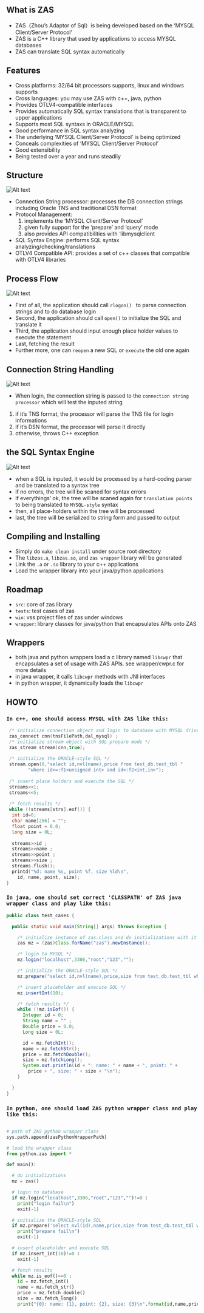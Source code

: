 
## What is ZAS
 - ZAS（Zhou’s Adaptor of Sql）is being developed based on the ‘MYSQL Client/Server Protocol’
 - ZAS is a C++ library that used by applications to access MYSQL databases
 - ZAS can translate SQL syntax automatically 


## Features
 - Cross platforms: 32/64 bit processors supports, linux and windows supports
 - Cross languages: you may use ZAS with c++, java, python
 - Provides OTLV4-compatible interfaces
 - Provides automatically SQL syntax translations that is transparent to upper applications
 - Supports most SQL syntaxs in ORACLE/MYSQL 
 - Good performance in SQL syntax analyzing
 - The underlying ‘MYSQL Client/Server Protocol’ is being optimized
 - Conceals complexities of ‘MYSQL Client/Server Protocol’
 - Good extensibility
 - Being tested over a year and runs steadily


## Structure

 ![Alt text](https://github.com/oun111/images/blob/master/zas_structure.png)

 - Connection String processor: processes the DB connection strings including Oracle TNS and traditional DSN format
 - Protocol Management: 
   1. implements the ‘MYSQL Client/Server Protocol’
   2. given fully support for the ‘prepare’ and ‘query’ mode
   3. also provides API compatibilities with ‘libmysqlclient
 - SQL Syntax Engine: performs SQL syntax analyzing/checking/translations
 - OTLV4 Compatible API: provides a set of c++ classes that compatible with OTLV4 libraries


## Process Flow

 ![Alt text](https://github.com/oun111/images/blob/master/zas_process_flow.png)

 - First of all, the application should call `rlogon() ` to parse connection strings and to do database login 
 - Second, the application should call `open()` to initialize the SQL and translate it
 - Third, the application should input enough place holder values to execute the statement
 - Last, fetching the result
 - Further more, one can `reopen` a new SQL or `execute` the old one again
 
 
## Connection String Handling

 ![Alt text](https://github.com/oun111/images/blob/master/zas_conn_str.png)

 - When login, the connection string is passed to the `connection string processor` which will test  the inputed string
  1. if it’s TNS format, the processor will parse the TNS file for login informations
  2. if it’s DSN format, the processor will parse it directly
  3. otherwise, throws C++ exception 


## the SQL Syntax Engine

 ![Alt text](https://github.com/oun111/images/blob/master/zas_syntax_engine.png)

 - when a SQL is inputed, it would be processed by a hard-coding  parser and be translated to a syntax tree
 - if no errors, the tree will be scaned for syntax errors
 - if everythings’ ok, the tree will be scaned again for `translation points` to being translated to `MYSQL-style` syntax
 - then, all place-holders within the tree will be processed
 - last, the tree will be serialized to string form and passed to output


## Compiling and Installing

 - Simply do `make clean install` under source root directory
 - The `libzas.a`, `libzas.so`, and `zas wrapper` library will be generated
 - Link the `.a` or `.so` library to your c++ applications
 - Load the wrapper library into your java/python applications
 
 
## Roadmap
 * `src`: core of zas library
 * `tests`: test cases of zas
 * `win`: vss project files of zas under windows
 * `wrapper`: library classes for java/python that encapsulates APIs onto ZAS 
 
 
## Wrappers
 * both java and python wrappers load a c library named `libcwpr` that encapsulates a set of usage with ZAS APIs. see wrapper/cwpr.c for more details
 * in java wrapper, it calls `libcwpr` methods with JNI interfaces
 * in python wrapper, it dynamically loads the `libcwpr`
 
 
## HOWTO

 ### `In c++, one should access MYSQL with ZAS like this:`
 
```c++
 /* initialize connection object and login to database with MYSQL driver */
 zas_connect cnn(tnsFilePath,dal_mysql) ;
 /* initialize stream object with SQL-prepare mode */
 zas_stream stream(cnn,true);
 
 /* initialize the ORACLE-style SQL */
 stream.open(0,"select id,nvl(name),price from test_db.test_tbl "
        "where id>=:f1<unsigned int> and id<:f2<int,in>");
 
 /* insert place holders and execute the SQL */
 streams<<1;
 streams<<5;
 
 /* fetch results */
 while (!streams[strs].eof()) {
  int id=0;
  char name[256] = "";
  float point = 0.0;
  long size = 0L;
  
  streams>>id ;
  streams>>name ;
  streams>>point ;
  streams>>size ;
  streams.flush();
  printd("%d: name %s, point %f, size %ld\n",
    id, name, point, size);
}
```

### `In java, one should set correct 'CLASSPATH' of ZAS java wrapper class and play like this:`

```java
public class test_cases {

  public static void main(String[] args) throws Exception {

    /* initialize instance of zas.class and do initializations with it */
    zas mz = (zas)Class.forName("zas").newInstance();

    /* login to MYSQL */
    mz.login("localhost",3306,"root","123","");

    /* initialize the ORACLE-style SQL */
    mz.prepare("select id,nvl(name),price,size from test_db.test_tbl where id<:f1<int>");

    /* insert placeholder and execute SQL */
    mz.insertInt(10);

    /* fetch results */
    while (!mz.isEof()) {
      Integer id = 0;
      String name = "" ;
      Double price = 0.0;
      Long size = 0L; 

      id = mz.fetchInt();
      name = mz.fetchStr();
      price = mz.fetchDouble();
      size = mz.fetchLong();
      System.out.println(id + ": name: " + name + ", point: " + 
        price + ", size: " + size + "\n");
    }   

  }
}

```

### `In python, one should load ZAS python wrapper class and play like this:`

```python

# path of ZAS python wrapper class
sys.path.append(zasPythonWrapperPath)

# load the wrapper class
from python.zas import *

def main():

  # do initializations
  mz = zas()

  # login to database
  if mz.login("localhost",3306,"root","123","")!=0 :
    print("login fail\n")
    exit(-1)

  # initialize the ORACLE-style SQL
  if mz.prepare('select nvl(id),name,price,size from test_db.test_tbl where id <:f1<int>')!=0 :
    print("prepare fail\n")
    exit(-1)

  # insert placeholder and execute SQL
  if mz.insert_int(10)!=0 :
    exit(-1)

  # fetch results
  while mz.is_eof()==0 :
    id = mz.fetch_int()
    name = mz.fetch_str()
    price = mz.fetch_double()
    size = mz.fetch_long()
    print("{0}: name: {1}, point: {2}, size: {3}\n".format(id,name,price,size))

```
